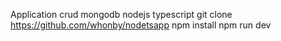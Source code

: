 Application crud mongodb nodejs typescript
git clone https://github.com/whonby/nodetsapp
npm install
npm run dev

